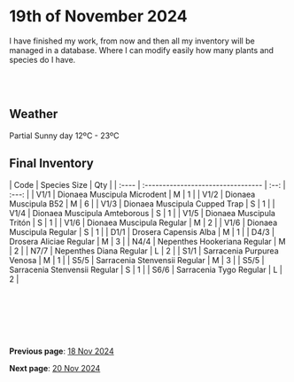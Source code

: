 # 19th of November 2024

I have finished my work, from now and then all my inventory will be managed in a database. Where I can modify easily how many plants and species do I have.



<br><br>



## Weather

Partial Sunny day 12ºC - 23ºC


## Final Inventory

| Code  |  Species                            Size  |  Qty  |
| :---- | :--------------------------------- | :--: | :---: |
| V1/1  |  Dionaea Muscipula Microdent       | M    |   1   |
| V1/2  |  Dionaea Muscipula B52             | M    |   6   |
| V1/3  |  Dionaea Muscipula Cupped Trap     | S    |   1   |
| V1/4  |  Dionaea Muscipula Amteborous      | S    |   1   |
| V1/5  |  Dionaea Muscipula Tritón          | S    |   1   |
| V1/6  |  Dionaea Muscipula Regular         | M    |   2   |
| V1/6  |  Dionaea Muscipula Regular         | S    |   1   |
| D1/1  |  Drosera Capensis Alba             | M    |   1   |
| D4/3  |  Drosera Aliciae Regular           | M    |   3   |
| N4/4  |  Nepenthes Hookeriana Regular      | M    |   2   |
| N7/7  |  Nepenthes Diana Regular           | L    |   2   |
| S1/1  |  Sarracenia Purpurea Venosa        | M    |   1   |
| S5/5  |  Sarracenia Stenvensii Regular     | M    |   3   |
| S5/5  |  Sarracenia Stenvensii Regular     | S    |   1   |
| S6/6  |  Sarracenia Tygo Regular           | L    |   2   |

<br>
<br>
<br>
<br>
<br>

**Previous page**: <a href="./18_nov_2024">18 Nov 2024</a>

**Next page**: <a href="./20_nov_2024">20 Nov 2024</a>
<br>
<br>
<br>
<br>
<br>
<br>